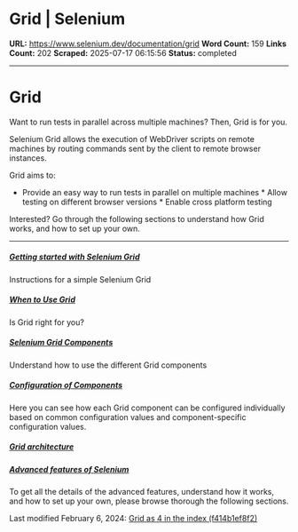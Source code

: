# Grid | Selenium

**URL:** https://www.selenium.dev/documentation/grid
**Word Count:** 159
**Links Count:** 202
**Scraped:** 2025-07-17 06:15:56
**Status:** completed

---

# Grid

Want to run tests in parallel across multiple machines? Then, Grid is for you.

Selenium Grid allows the execution of WebDriver scripts on remote machines by routing commands sent by the client to remote browser instances.

Grid aims to:

  * Provide an easy way to run tests in parallel on multiple machines   * Allow testing on different browser versions   * Enable cross platform testing

Interested? Go through the following sections to understand how Grid works, and how to set up your own.

* * *

##### [Getting started with Selenium Grid](https://www.selenium.dev/documentation/grid/getting_started/)

Instructions for a simple Selenium Grid

##### [When to Use Grid](https://www.selenium.dev/documentation/grid/applicability/)

Is Grid right for you?

##### [Selenium Grid Components](https://www.selenium.dev/documentation/grid/components/)

Understand how to use the different Grid components

##### [Configuration of Components](https://www.selenium.dev/documentation/grid/configuration/)

Here you can see how each Grid component can be configured individually based on common configuration values and component-specific configuration values.

##### [Grid architecture](https://www.selenium.dev/documentation/grid/architecture/)

##### [Advanced features of Selenium](https://www.selenium.dev/documentation/grid/advanced_features/)

To get all the details of the advanced features, understand how it works, and how to set up your own, please browse thorough the following sections.

Last modified February 6, 2024: [Grid as 4 in the index \(f414b1ef8f2\)](https://github.com/SeleniumHQ/seleniumhq.github.io/commit/f414b1ef8f2f4d0412a75fe8ca059786be95b0c0)